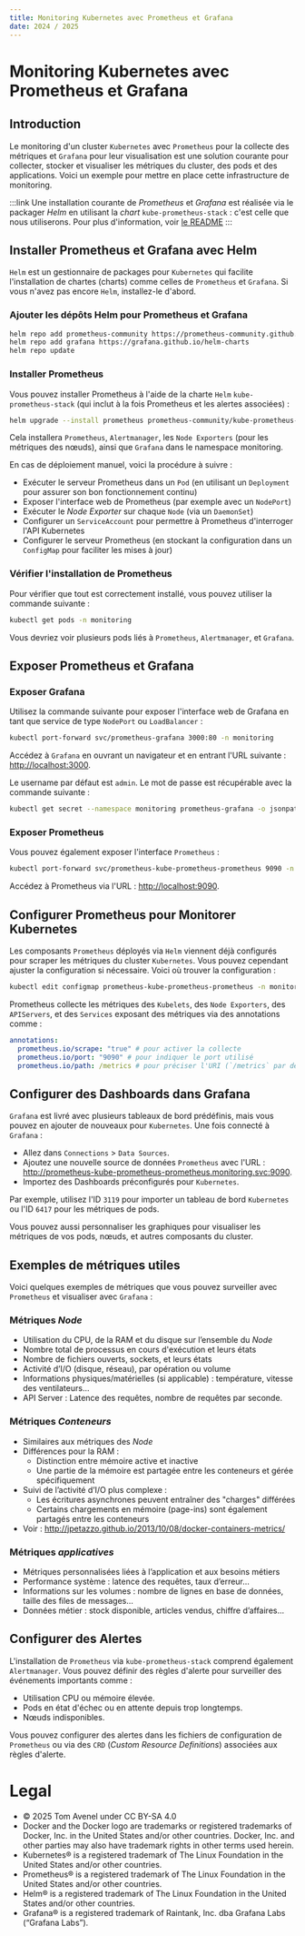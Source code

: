 ```yaml
---
title: Monitoring Kubernetes avec Prometheus et Grafana
date: 2024 / 2025
---
```


# Monitoring Kubernetes avec Prometheus et Grafana

## Introduction

Le monitoring d'un cluster `Kubernetes` avec `Prometheus` pour la collecte des métriques et `Grafana` pour leur visualisation est une solution courante pour collecter, stocker et visualiser les métriques du cluster, des pods et des applications. Voici un exemple pour mettre en place cette infrastructure de monitoring.

:::link
Une installation courante de _Prometheus_ et _Grafana_ est réalisée via le packager _Helm_ en utilisant la _chart_ `kube-prometheus-stack` : c'est celle que nous utiliserons. Pour plus d'information, voir [le README](https://github.com/prometheus-community/helm-charts/blob/main/charts/kube-prometheus-stack/README.md)
:::

## Installer Prometheus et Grafana avec Helm

`Helm` est un gestionnaire de packages pour `Kubernetes` qui facilite l'installation de chartes (charts) comme celles de `Prometheus` et `Grafana`. Si vous n'avez pas encore `Helm`, installez-le d'abord.

### Ajouter les dépôts Helm pour Prometheus et Grafana

``` bash
helm repo add prometheus-community https://prometheus-community.github.io/helm-charts
helm repo add grafana https://grafana.github.io/helm-charts
helm repo update
```

### Installer Prometheus

Vous pouvez installer Prometheus à l'aide de la charte `Helm` `kube-prometheus-stack` (qui inclut à la fois Prometheus et les alertes associées) :

```sh
helm upgrade --install prometheus prometheus-community/kube-prometheus-stack --namespace monitoring --create-namespace
```

Cela installera `Prometheus`, `Alertmanager`, les `Node Exporters` (pour les métriques des nœuds), ainsi que `Grafana` dans le namespace monitoring.

En cas de déploiement manuel, voici la procédure à suivre :

- Exécuter le serveur Prometheus dans un `Pod` (en utilisant un `Deployment` pour assurer son bon fonctionnement continu)
- Exposer l'interface web de Prometheus (par exemple avec un `NodePort`)
- Exécuter le _Node Exporter_ sur chaque `Node` (via un `DaemonSet`)
- Configurer un `ServiceAccount` pour permettre à Prometheus d'interroger l'API Kubernetes
- Configurer le serveur Prometheus (en stockant la configuration dans un `ConfigMap` pour faciliter les mises à jour)

### Vérifier l'installation de Prometheus

Pour vérifier que tout est correctement installé, vous pouvez utiliser la commande suivante :

```sh
kubectl get pods -n monitoring
```

Vous devriez voir plusieurs pods liés à `Prometheus`, `Alertmanager`, et `Grafana`.

## Exposer Prometheus et Grafana

### Exposer Grafana

Utilisez la commande suivante pour exposer l'interface web de Grafana en tant que service de type `NodePort` ou `LoadBalancer` :

```sh
kubectl port-forward svc/prometheus-grafana 3000:80 -n monitoring
```

Accédez à `Grafana` en ouvrant un navigateur et en entrant l'URL suivante : <http://localhost:3000>.

Le username par défaut est `admin`.
Le mot de passe est récupérable avec la commande suivante :

```sh
kubectl get secret --namespace monitoring prometheus-grafana -o jsonpath="{.data.admin-password}" | base64 --decode ; echo
```

### Exposer Prometheus

Vous pouvez également exposer l'interface `Prometheus` :

```sh
kubectl port-forward svc/prometheus-kube-prometheus-prometheus 9090 -n monitoring
```

Accédez à Prometheus via l'URL : <http://localhost:9090>.

## Configurer Prometheus pour Monitorer Kubernetes

Les composants `Prometheus` déployés via `Helm` viennent déjà configurés pour scraper les métriques du cluster `Kubernetes`. Vous pouvez cependant ajuster la configuration si nécessaire. Voici où trouver la configuration :

```sh
kubectl edit configmap prometheus-kube-prometheus-prometheus -n monitoring
```

Prometheus collecte les métriques des `Kubelets`, des `Node Exporters`, des `APIServers`, et des `Services` exposant des métriques via des annotations comme :

```yaml
annotations:
  prometheus.io/scrape: "true" # pour activer la collecte
  prometheus.io/port: "9090" # pour indiquer le port utilisé
  prometheus.io/path: /metrics # pour préciser l'URI (`/metrics` par défaut)
```

## Configurer des Dashboards dans Grafana

`Grafana` est livré avec plusieurs tableaux de bord prédéfinis, mais vous pouvez en ajouter de nouveaux pour `Kubernetes`. Une fois connecté à `Grafana` :

- Allez dans `Connections` > `Data Sources`.
- Ajoutez une nouvelle source de données `Prometheus` avec l'URL : <http://prometheus-kube-prometheus-prometheus.monitoring.svc:9090>.
- Importez des Dashboards préconfigurés pour `Kubernetes`.

Par exemple, utilisez l'ID `3119` pour importer un tableau de bord `Kubernetes` ou l'ID `6417` pour les métriques de pods.

Vous pouvez aussi personnaliser les graphiques pour visualiser les métriques de vos pods, nœuds, et autres composants du cluster.

## Exemples de métriques utiles

Voici quelques exemples de métriques que vous pouvez surveiller avec `Prometheus` et visualiser avec `Grafana` :

### Métriques _Node_

- Utilisation du CPU, de la RAM et du disque sur l’ensemble du _Node_
- Nombre total de processus en cours d'exécution et leurs états
- Nombre de fichiers ouverts, sockets, et leurs états
- Activité d’I/O (disque, réseau), par opération ou volume
- Informations physiques/matérielles (si applicable) : température, vitesse des ventilateurs...
- API Server : Latence des requêtes, nombre de requêtes par seconde.

### Métriques _Conteneurs_

- Similaires aux métriques des _Node_
- Différences pour la RAM :
  - Distinction entre mémoire active et inactive
  - Une partie de la mémoire est partagée entre les conteneurs et gérée spécifiquement
- Suivi de l’activité d’I/O plus complexe :
  - Les écritures asynchrones peuvent entraîner des "charges" différées
  - Certains chargements en mémoire (page-ins) sont également partagés entre les conteneurs
- Voir : <http://jpetazzo.github.io/2013/10/08/docker-containers-metrics/>

### Métriques _applicatives_

- Métriques personnalisées liées à l’application et aux besoins métiers
- Performance système : latence des requêtes, taux d’erreur...
- Informations sur les volumes : nombre de lignes en base de données, taille des files de messages...
- Données métier : stock disponible, articles vendus, chiffre d’affaires...

## Configurer des Alertes

L'installation de `Prometheus` via `kube-prometheus-stack` comprend également `Alertmanager`. Vous pouvez définir des règles d'alerte pour surveiller des événements importants comme :

- Utilisation CPU ou mémoire élevée.
- Pods en état d'échec ou en attente depuis trop longtemps.
- Nœuds indisponibles.

Vous pouvez configurer des alertes dans les fichiers de configuration de `Prometheus` ou via des `CRD` (_Custom Resource Definitions_) associées aux règles d'alerte.


# Legal

- © 2025 Tom Avenel under CC  BY-SA 4.0
- Docker and the Docker logo are trademarks or registered trademarks of Docker, Inc. in the United States and/or other countries. Docker, Inc. and other parties may also have trademark rights in other terms used herein.
- Kubernetes® is a registered trademark of The Linux Foundation in the United States and/or other countries.
- Prometheus® is a registered trademark of The Linux Foundation in the United States and/or other countries.
- Helm® is a registered trademark of The Linux Foundation in the United States and/or other countries.
- Grafana® is a registered trademark of Raintank, Inc. dba Grafana Labs (“Grafana Labs”).

